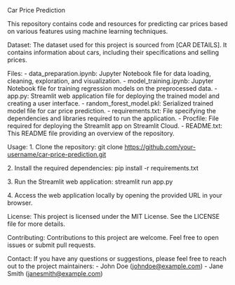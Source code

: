 Car Price Prediction

This repository contains code and resources for predicting car prices
based on various features using machine learning techniques.

Dataset: The dataset used for this project is sourced from \[CAR
DETAILS\]. It contains information about cars,
including their specifications and selling prices.

Files: - data_preparation.ipynb: Jupyter Notebook file for data loading,
cleaning, exploration, and visualization. - model_training.ipynb:
Jupyter Notebook file for training regression models on the preprocessed
data. - app.py: Streamlit web application file for deploying the trained
model and creating a user interface. - random_forest_model.pkl:
Serialized trained model file for car price prediction. -
requirements.txt: File specifying the dependencies and libraries
required to run the application. - Procfile: File required for deploying
the Streamlit app on Streamlit Cloud. - README.txt: This README file
providing an overview of the repository.

Usage: 1. Clone the repository: git clone
https://github.com/your-username/car-price-prediction.git

2\. Install the required dependencies: pip install -r requirements.txt

3\. Run the Streamlit web application: streamlit run app.py

4\. Access the web application locally by opening the provided URL in
your browser.

License: This project is licensed under the MIT License. See the LICENSE
file for more details.

Contributing: Contributions to this project are welcome. Feel free to
open issues or submit pull requests.

Contact: If you have any questions or suggestions, please feel free to
reach out to the project maintainers: - John Doe (johndoe@example.com) -
Jane Smith (janesmith@example.com)
